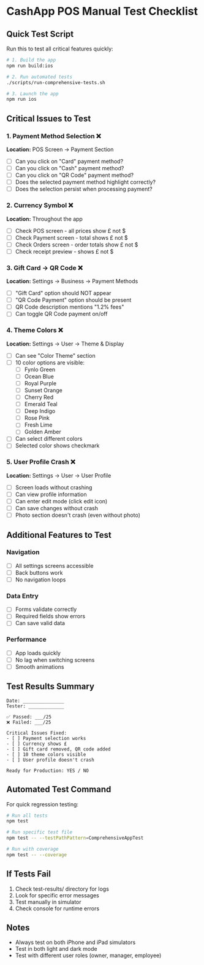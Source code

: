 # CashApp POS Manual Test Checklist

## Quick Test Script
Run this to test all critical features quickly:

```bash
# 1. Build the app
npm run build:ios

# 2. Run automated tests
./scripts/run-comprehensive-tests.sh

# 3. Launch the app
npm run ios
```

## Critical Issues to Test

### 1. Payment Method Selection ❌
**Location:** POS Screen → Payment Section
- [ ] Can you click on "Card" payment method?
- [ ] Can you click on "Cash" payment method?
- [ ] Can you click on "QR Code" payment method?
- [ ] Does the selected payment method highlight correctly?
- [ ] Does the selection persist when processing payment?

### 2. Currency Symbol ❌
**Location:** Throughout the app
- [ ] Check POS screen - all prices show £ not $
- [ ] Check Payment screen - total shows £ not $
- [ ] Check Orders screen - order totals show £ not $
- [ ] Check receipt preview - shows £ not $

### 3. Gift Card → QR Code ❌
**Location:** Settings → Business → Payment Methods
- [ ] "Gift Card" option should NOT appear
- [ ] "QR Code Payment" option should be present
- [ ] QR Code description mentions "1.2% fees"
- [ ] Can toggle QR Code payment on/off

### 4. Theme Colors ❌
**Location:** Settings → User → Theme & Display
- [ ] Can see "Color Theme" section
- [ ] 10 color options are visible:
  - [ ] Fynlo Green
  - [ ] Ocean Blue
  - [ ] Royal Purple
  - [ ] Sunset Orange
  - [ ] Cherry Red
  - [ ] Emerald Teal
  - [ ] Deep Indigo
  - [ ] Rose Pink
  - [ ] Fresh Lime
  - [ ] Golden Amber
- [ ] Can select different colors
- [ ] Selected color shows checkmark

### 5. User Profile Crash ❌
**Location:** Settings → User → User Profile
- [ ] Screen loads without crashing
- [ ] Can view profile information
- [ ] Can enter edit mode (click edit icon)
- [ ] Can save changes without crash
- [ ] Photo section doesn't crash (even without photo)

## Additional Features to Test

### Navigation
- [ ] All settings screens accessible
- [ ] Back buttons work
- [ ] No navigation loops

### Data Entry
- [ ] Forms validate correctly
- [ ] Required fields show errors
- [ ] Can save valid data

### Performance
- [ ] App loads quickly
- [ ] No lag when switching screens
- [ ] Smooth animations

## Test Results Summary

```
Date: _______________
Tester: _____________

✅ Passed: ___/25
❌ Failed: ___/25

Critical Issues Fixed:
- [ ] Payment selection works
- [ ] Currency shows £
- [ ] Gift card removed, QR code added
- [ ] 10 theme colors visible
- [ ] User profile doesn't crash

Ready for Production: YES / NO
```

## Automated Test Command

For quick regression testing:
```bash
# Run all tests
npm test

# Run specific test file
npm test -- --testPathPattern=ComprehensiveAppTest

# Run with coverage
npm test -- --coverage
```

## If Tests Fail

1. Check test-results/ directory for logs
2. Look for specific error messages
3. Test manually in simulator
4. Check console for runtime errors

## Notes
- Always test on both iPhone and iPad simulators
- Test in both light and dark mode
- Test with different user roles (owner, manager, employee)